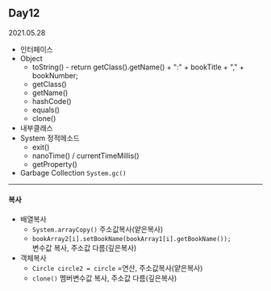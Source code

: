## Day12
2021.05.28

- 인터페이스
- Object
  - toString() - return getClass().getName() + ":" + bookTitle + "," + bookNumber;
  - getClass()
  - getName()
  - hashCode()
  - equals()
  - clone()
- 내부클래스
- System 정적메소드 
  - exit()
  - nanoTime() / currentTimeMillis()
  - getProperty()
- Garbage Collection `System.gc()`

---
#### 복사
- 배열복사 
  - `System.arrayCopy()` 주소값복사(얕은복사)
  - `bookArray2[i].setBookName(bookArray1[i].getBookName());`    
     변수값 복사, 주소값 다름(깊은복사)
- 객체복사
  - `Circle circle2 = circle`  =연산, 주소값복사(얕은복사)
  - `clone()`  멤버변수값 복사, 주소값 다름(깊은복사)


